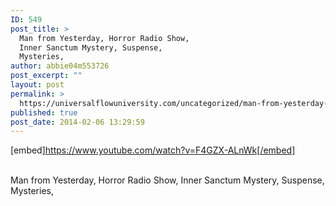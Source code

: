 ```yaml
---
ID: 549
post_title: >
  Man from Yesterday, Horror Radio Show,
  Inner Sanctum Mystery, Suspense,
  Mysteries,
author: abbie04m553726
post_excerpt: ""
layout: post
permalink: >
  https://universalflowuniversity.com/uncategorized/man-from-yesterday-horror-radio-show-inner-sanctum-mystery-suspense-mysteries/
published: true
post_date: 2014-02-06 13:29:59
---
```

[embed]https://www.youtube.com/watch?v=F4GZX-ALnWk[/embed]</br></br>
<p>Man from Yesterday, Horror Radio Show, Inner Sanctum Mystery, Suspense, Mysteries, </p>